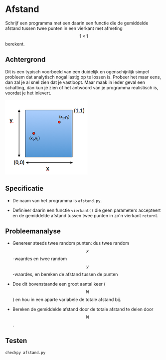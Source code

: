 # Afstand

Schrijf een programma met een daarin een functie die de gemiddelde afstand tussen twee punten in een vierkant met afmeting $$1\times 1$$ berekent.


## Achtergrond

Dit is een typisch voorbeeld van een duidelijk en ogenschijnlijk simpel probleem dat analytisch nogal lastig op te lossen is. Probeer het maar eens, dan zal je al snel zien dat je vastloopt. Maar maak in ieder geval een schatting, dan kun je zien of het antwoord van je programma realistisch is, voordat je het inlevert.

![](vierkant.png)


## Specificatie

- De naam van het programma is `afstand.py`.

- Definieer daarin een functie `vierkant()` die geen parameters accepteert en de gemiddelde afstand tussen twee punten in zo'n vierkant `return`t.


## Probleemanalyse

- Genereer steeds twee random punten: dus twee random $$x$$-waardes en twee random $$y$$-waardes, en bereken de afstand tussen de punten

- Doe dit bovenstaande een groot aantal keer ($$N$$) en hou in een aparte variabele de totale afstand bij.

- Bereken de gemiddelde afstand door de totale afstand te delen door $$N$$.


## Testen

	checkpy afstand.py
